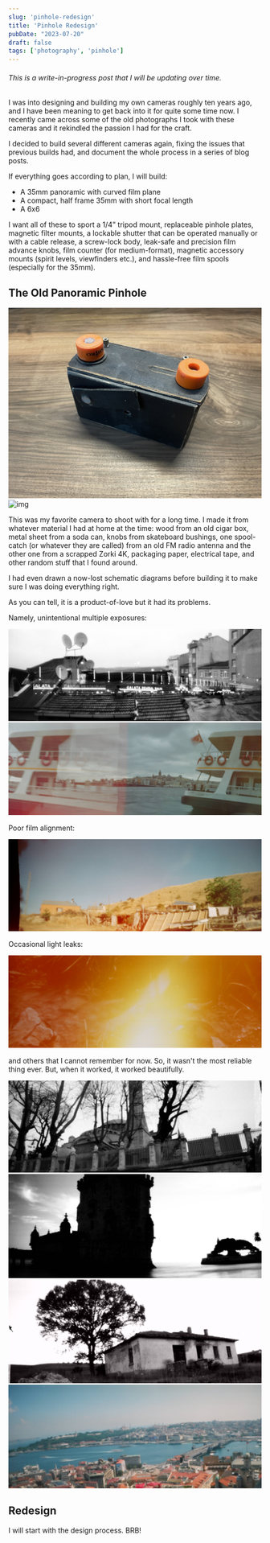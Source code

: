 ```yaml
---
slug: 'pinhole-redesign'
title: 'Pinhole Redesign'
pubDate: "2023-07-20"
draft: false
tags: ['photography', 'pinhole']
---
```


###### This is a write-in-progress post that I will be updating over time.

I was into designing and building my own cameras roughly ten years ago, and I have been meaning to get back into it for quite some time now. I recently came across some of the old photographs I took with these cameras and it rekindled the passion I had for the craft.

I decided to build several different cameras again, fixing the issues that previous builds had, and document the whole process in a series of blog posts.

If everything goes according to plan, I will build:
- A 35mm panoramic with curved film plane
- A compact, half frame 35mm with short focal length
- A 6x6

I want all of these to sport a 1/4" tripod mount, replaceable pinhole plates, magnetic filter mounts, a lockable shutter that can be operated manually or with a cable release, a screw-lock body, leak-safe and precision film advance knobs, film counter (for medium-format), magnetic accessory mounts (spirit levels, viewfinders etc.), and hassle-free film spools (especially for the 35mm).

## The Old Panoramic Pinhole

![img](./assets/pinhole-old.jpeg)
![img](./assets/pinhole-old-2.jpeg)

This was my favorite camera to shoot with for a long time. I made it from whatever material I had at home at the time: wood from an old cigar box, metal sheet from a soda can, knobs from skateboard bushings, one spool-catch (or whatever they are called) from an old FM radio antenna and the other one from a scrapped Zorki 4K, packaging paper, electrical tape, and other random stuff that I found around.

I had even drawn a now-lost schematic diagrams before building it to make sure I was doing everything right.

As you can tell, it is a product-of-love but it had its problems.

Namely, unintentional multiple exposures:

![img](./assets/problem-1.jpeg)
![img](./assets/problem-2.jpeg)

Poor film alignment:

![img](./assets/problem-3.jpeg)

Occasional light leaks:

![img](./assets/problem-4.jpeg)

and others that I cannot remember for now. So, it wasn't the most reliable thing ever. But, when it worked, it worked beautifully.

![img](./assets/panoramic-1.jpeg)
![img](./assets/panoramic-2.jpeg)
![img](./assets/panoramic-3.jpeg)
![img](./assets/panoramic-4.jpeg)


## Redesign

I will start with the design process. BRB!

